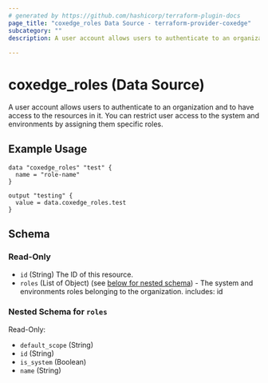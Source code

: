 ```yaml
---
# generated by https://github.com/hashicorp/terraform-plugin-docs
page_title: "coxedge_roles Data Source - terraform-provider-coxedge"
subcategory: ""
description: A user account allows users to authenticate to an organization and to have access to the resources in it. You can restrict user access to the system and environments by assigning them specific roles.
  
---
```


# coxedge_roles (Data Source)
A user account allows users to authenticate to an organization and to have access to the resources in it. You can restrict user access to the system and environments by assigning them specific roles.

Example Usage
---
```
data "coxedge_roles" "test" {
  name = "role-name"
}

output "testing" {
  value = data.coxedge_roles.test
}
```


<!-- schema generated by tfplugindocs -->
## Schema

### Read-Only

- `id` (String) The ID of this resource.
- `roles` (List of Object) (see [below for nested schema](#nestedatt--roles)) - The system and environments roles belonging to the organization. includes: id

<a id="nestedatt--roles"></a>
### Nested Schema for `roles`

Read-Only:

- `default_scope` (String)
- `id` (String)
- `is_system` (Boolean)
- `name` (String)


